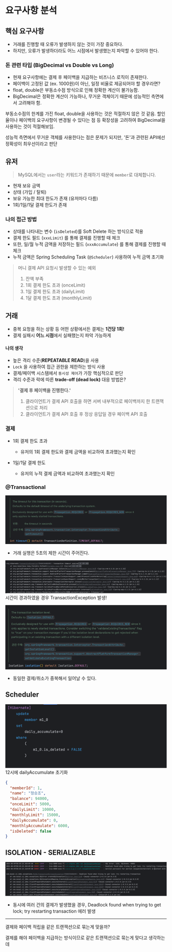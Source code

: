 # 요구사항 분석

## 핵심 요구사항

- 거래를 진행할 때 오류가 발생하지 않는 것이 가장 중요하다.
- 하지만, 오류가 발생하더라도 어느 시점에서 발생했는지 파악할 수 있어야 한다.

### 돈 관련 타입 (BigDecimal vs Double vs Long)

- 현재 요구사항에는 결제 후 페이백을 지급하는 비즈니스 로직이 존재한다.
- 페이백이 고정된 값 (ex. 1000원)이 아닌, 일정 비율로 제공되어야 할 경우라면?
- float, double은 부동소수점 방식으로 인해 정확한 계산이 불가능함.
- BigDecimal은 정확한 계산이 가능하나, 무거운 객체이기 때문에 성능적인 측면에서 고려해야 함.

부동소수점의 한계를 가진 float, double을 사용하는 것은 적절하지 않은 것 같음.
할인율이나 페이백의 요구사항이 변경될 수 있다는 점 등 확장성을 고려하여 BigDecimal을 사용하는 것이 적절해보임.

성능적 측면에서 무거운 객체를 사용한다는 점은 문제가 되지만, '돈'과 관련된 API에선 정확성이 최우선이라고 판단

## 유저

> MySQL에서는 `user`라는 키워드가 존재하기 때문에 `member`로 대체합니다.

- 현재 보유 금액
- 상태 (가입 / 탈퇴)
- 보유 가능한 최대 한도가 존재 (유저마다 다름)
- 1회/1일/1달 결제 한도가 존재

### 나의 접근 방법

- 상태를 나타내는 변수 (`isDeleted`)를 Soft Delete 하는 방식으로 적용
- 결제 한도 필드 (`xxxLimit`) 를 통해 결제를 진행할 때 체크
- 또한, 일/월 누적 금액을 저장하는 필드 (`xxxAccumulate`) 를 통해 결제를 진행할 때 체크
- 누적 금액은 Spring Scheduling Task (`@Scheduler`) 사용하여 누적 금액 초기화

> 머니 결제 API 요청시 발생할 수 있는 예외
> 1. 잔액 부족
> 2. 1회 결제 한도 초과 (onceLimit)
> 3. 1일 결제 한도 초과 (dailyLimit)
> 4. 1달 결제 한도 초과 (monthlyLimit)

## 거래

- 중복 요청을 하는 상황 등 어떤 상황에서든 결제는 **1건당 1회!**
- 결제 실패시 **어느 시점**에서 실패했는지 파악 가능하게

#### 나의 생각

- 높은 격리 수준(**REPEATABLE READ**)을 사용
- `Lock` 을 사용하여 접근 권한을 제한하는 방식 사용
- 결제/페이백 시스템에서 `동시성 제어`가 가장 핵심적으로 판단
- 격리 수준과 락에 따른 **trade-off (dead lock)** 대응 방법은?

> **'결제 후 페이백을 진행한다.'**
> 1. 클라이언트가 결제 API 호출을 하면 서버 내부적으로 페이백까지 한 트랜잭션으로 처리
> 2. 클라이언트가 결제 API 호출 후 정상 응답일 경우 페이백 API 호출

### 결제

- 1회 결제 한도 초과
    - 유저의 1회 결제 한도와 결제 금액을 비교하여 초과했는지 확인

- 1일/1달 결제 한도
    - 유저의 누적 결제 금액과 비교하여 초과했는지 확인


### @Transactional

![img.png](img/timeout.png)

- 거래 실행은 5초의 제한 시간이 주어진다.

![img.png](img/timeout2.png)
시간이 경과하였을 경우 TransactionException 발생!

![img.png](img/isolation.png)

- 동일한 결제/취소가 중복해서 일어날 수 있다.

## Scheduler

![img_1.png](img/daily_scheduler.png)
12시에 dailyAccumulate 초기화

```json
{
  "memberId": 1,
  "name": "정승조",
  "balance": 94000,
  "onceLimit": 5000,
  "dailyLimit": 10000,
  "monthlyLimit": 15000,
  "dailyAccumulate": 0,
  "monthlyAccumulate": 6000,
  "isDeleted": false
}
```

## ISOLATION - SERIALIZABLE

![img_2.png](img/isolation2.png)

- 동시에 여러 건의 결제가 발생했을 경우, Deadlock found when trying to get lock; try restarting transaction 에러 발생

---

결제와 페이백 적립을 같은 트랜잭션으로 묶는게 맞을까?

결제를 해야 페이백을 지급하는 방식이므로 같은 트랜잭션으로 묶는게 맞다고 생각하는데

